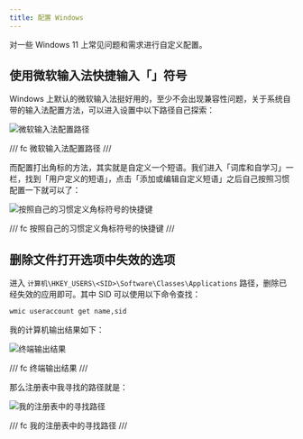 ```yaml
---
title: 配置 Windows
---
```


对一些 Windows 11 上常见问题和需求进行自定义配置。

## 使用微软输入法快捷输入「」符号

Windows 上默认的微软输入法挺好用的，至少不会出现兼容性问题，关于系统自带的输入法配置方法，可以进入设置中以下路径自己探索：

![微软输入法配置路径](https://dwj-oss.oss-cn-nanjing.aliyuncs.com/images/20250319125259528.png)

/// fc
微软输入法配置路径
///

而配置打出角标的方法，其实就是自定义一个短语。我们进入「词库和自学习」一栏，找到「用户定义的短语」，点击「添加或编辑自定义短语」之后自己按照习惯配置一下就可以了：

![按照自己的习惯定义角标符号的快捷键](https://dwj-oss.oss-cn-nanjing.aliyuncs.com/images/20250319125648827.png)

/// fc
按照自己的习惯定义角标符号的快捷键
///

## 删除文件打开选项中失效的选项

进入 `计算机\HKEY_USERS\<SID>\Software\Classes\Applications` 路径，删除已经失效的应用即可。其中 SID 可以使用以下命令查找：

```bash
wmic useraccount get name,sid
```

我的计算机输出结果如下：

![终端输出结果](https://dwj-oss.oss-cn-nanjing.aliyuncs.com/images/20250319124515341.png)

/// fc
终端输出结果
///

那么注册表中我寻找的路径就是：

![我的注册表中的寻找路径](https://dwj-oss.oss-cn-nanjing.aliyuncs.com/images/20250319124608769.png)

/// fc
我的注册表中的寻找路径
///



